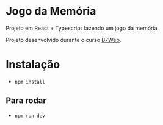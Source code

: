 # Jogo da Memória

Projeto em React + Typescript fazendo um jogo da memória

Projeto desenvolvido durante o curso [B7Web](https://b7web.com.br).

# Instalação

- `npm install`

## Para rodar

- `npm run dev`
